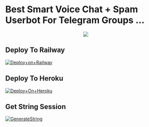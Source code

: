 # Best Smart Voice Chat + Spam Userbot For Telegram Groups ...


<p align="center"><a href="https://t.me/adityahalder"><img src="https://telegra.ph/file/c6991356f8aef5d49cd49.jpg"></a></p>




## Deploy To Railway

[![Deploy+on+Railway](https://railway.app/button.svg)](https://railway.app/new/template?template=https://github.com/kaalwebx/KaalMusic&envs=API_ID,API_HASH,BOT_TOKEN,STRING_SESSION)



## Deploy To Heroku

[![Deploy+On+Heroku](https://www.herokucdn.com/deploy/button.svg)](https://heroku.com/deploy)



## Get String Session

[![GenerateString](https://img.shields.io/badge/repl.it-generateString-yellowgreen)](https://replit.com/@AdityaHalder/PyrogramStringSession)


